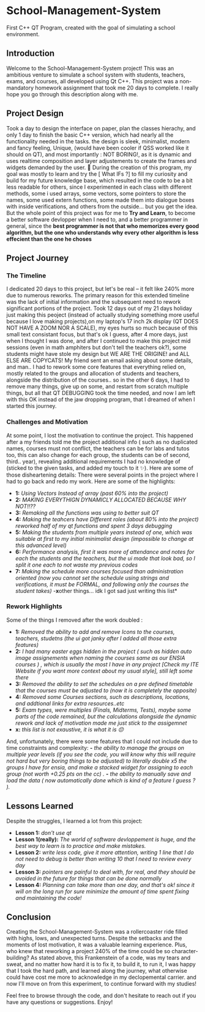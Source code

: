 # School-Management-System
First C++ QT Program, created with the goal of simulating a school environment.

## Introduction
Welcome to the School-Management-System project! This was an ambitious venture to simulate a school system with students, teachers, exams, and courses, all developed using Qt C++. This project was a non-mandatory homework assignment that took me 20 days to complete. I really hope you go through this description along with me. 

## Project Design
Took a day to design the interface on paper, plan the classes hierachy, and only 1 day to finish the basic C++ version, which had nearly all the functionality needed in the tasks. the design is sleek, minimalist, modern and fancy feeling, Unique, (would have been cooler if QSS worked like it should on QT), and most importantly : NOT BORING!, as it is dynamic and uses realtime composition and layer adjustements to create the frames and widgets demanded by the user. 💎
During the creation of this program, my goal was mostly to learn and try the [ What IFs ?] to fill my curiosity and build for my future knowledge base, which resulted in the code to be a bit less readable for others, since I experimented in each class with different methods, some i used arrays, some vectors, some pointers to store the names, some used extern functions, some made them into dialogue boxes with inside verifications, and others from the outside... but you get the idea.
But the whole point of this project was for me to **Try and Learn**, to become a better software devlopper when I need to, and a better programmer in general, since the **best programmer is not that who memorizes every good algorithm, but the one who understands why every other algorithm is less effecient than the one he choses**

## Project Journey
### The Timeline
I dedicated 20 days to this project, but let's be real – it felt like 240% more due to numerous reworks. The primary reason for this extended timeline was the lack of initial information and the subsequent need to rework significant portions of the project. Took 12 days out of my 21 days holiday just making this peoject (instead of actually studying something more useful because I love making projects),on my laptop's 17 inch 2k display (QT DOES NOT HAVE A ZOOM NOR A SCALE), my eyes hurts so much because of this small text consistant focus, but that's ok I guess, after 4 more days, just when I thought I was done, and after I continued to make this project mid sessions (even in math amphiters but don't tell the teachers ok?), some students might have stole my design but WE ARE THE ORIGINE! and ALL ELSE ARE COPYCATS! My friend sent an email asking about some details, and man.. I had to rework some core features that everything relied on, mostly related to the groups and allocation of students and teachers, alongside the distribution of the courses.. so in the other 6 days, I had to remove many things, give up on some, and restart from scratch multiple things, but all that QT DEBUGGING took the time needed, and now I am left with this OK instead of the jaw dropping program, that I dreamed of when I started this journey. 

### Challenges and Motivation
At some point, I lost the motivation to continue the project. This happened after a my friends told me the project additional info ( such as no duplicated names, courses must not conflict, the teachers can be for labs and tutos too, this can also change for each group, the students can be of second, third.. year), revealing additional requirements I had no knowledge of (sticked to the given tasks, and added my touch to it ✨). Here are some of those disheartening details:
There were several points in the project where I had to go back and redo my work. Here are some of the highlights:
- **1:** *Using Vectors Instead of array (past 60% into the project)*
- **2:** *MAKING EVERYTHIGN DYNAMICLY ALLOCATED BECAUSE WHY NOT!!??*
- **3:** *Remaking all the functions was using to better suit QT*
- **4:** *Making the teahcers have Different roles (about 80% into the project) reworked half of my qt functions and spent 3 days debugging*
- **5:** *Making the students from multiple years instead of one, which was suitable at first to my initial minimalist design (impossible to change at this advanced level)*
- **6:** *Performance analysis, first it was more of attendance and notes for each the students and the teachers, but the ui made that look bad, so I split it one each to not waste my previous codes*
- **7:** *Making the schedule more courses focused than administration oriented (now you cannot set the schedule using strings and verifications, it must be FORMAL, and following only the courses the student takes)*
-**x**other things... idk I got sad just writing this list*

### Rework Highlights
Some of the things I removed after the work doubled :
- **1:** *Removed the ability to add and remove Icons to the courses, teachers, studetns (the ui got janky after I added all those extra features)*
- **2:** *I had many easter eggs hidden in the project ( such as hidden auto image assignements when naming the courses same as our ENSIA courses ) , which is usually the most I have in any project [Check my ITE Website if you want more context about my usual style], still left some there*
- **3:** *Removed the ability to set the schedules on a pre defined timetable that the courses must be adjusted to (now it is completely the opposite)*
- **4:** *Removed some Courses sections, such as descriptions, locations, and addtional links for extra resources..etc*
- **5:** *Exam types, were multiples (Finals, Midterms, Tests), maybe some parts of the code remained, but the calculations alongside the dynamic rework and lack of motivation made me just stick to the assigemnet*
- **x:** *this list is not exaustive, it is what it is 😔*

And, unfortunately, there were some features that I could not include due to time constraints and complexity:
**-** *the ability to manage the groups on multiple year levels (if you see the code, you will know why this will require not hard but very boring things to be adjusted) to literally double x5 the groups I have for ensia, and make a stacked widget for assigning to each group (not worth +0.25 pts on the cc) .*
**-** *the ability to manually save and load the data ( now automatically done which is kind of a feature I guess ? ).*

## Lessons Learned
Despite the struggles, I learned a lot from this project:
- **Lesson 1:** *don't use qt*
- **Lesson 1(really):** *The world of software devloppement is huge, and the best way to learn is to practice and make mistakes.*
- **Lesson 2:** *write less code, give it more attention, writing 1 line that I do not need to debug is better than writing 10 that I need to review every day*
- **Lesson 3:** *pointers are painful to deal with, for real, and they should be avoided in the future for things that can be done normally*
- **Lesson 4:** *Planning can take more than one day, and that's ok! since it will on the long run for sure minimize the amount of time spent fixing and maintaining the code!*

## Conclusion
Creating the School-Management-System was a rollercoaster ride filled with highs, lows, and unexpected turns. Despite the setbacks and the moments of lost motivation, it was a valuable learning experience. Plus, who knew that reworking a project 240% of the time could be so character-building?
As stated above, this Frankenstein of a code, was my tears and sweat, and no matter how hard it is to fix it, to build it, to run it, I was happy that I took the hard path, and learned along the journey, what otherwise could have cost me more to acknowledge in my declopemental carrier. and now I'll move on from this experiment, to continue forward with my studies!

Feel free to browse through the code, and don't hesitate to reach out if you have any questions or suggestions. Enjoy!
